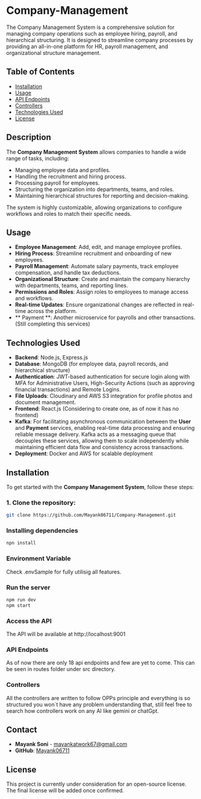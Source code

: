 # Company-Management
The Company Management System is a comprehensive solution for managing company operations such as employee hiring, payroll, and hierarchical structuring. It is designed to streamline company processes by providing an all-in-one platform for HR, payroll management, and organizational structure management.
## Table of Contents
- [Installation](#installation)
- [Usage](#usage)
- [API Endpoints](#api-endpoints)
- [Controllers](#controllers)
- [Technologies Used](#technologies-used)
- [License](#license)
## Description

The **Company Management System** allows companies to handle a wide range of tasks, including:

- Managing employee data and profiles.
- Handling the recruitment and hiring process.
- Processing payroll for employees.
- Structuring the organization into departments, teams, and roles.
- Maintaining hierarchical structures for reporting and decision-making.

The system is highly customizable, allowing organizations to configure workflows and roles to match their specific needs.
## Usage

- **Employee Management**: Add, edit, and manage employee profiles.
- **Hiring Process**: Streamline recruitment and onboarding of new employees.
- **Payroll Management**: Automate salary payments, track employee compensation, and handle tax deductions.
- **Organizational Structure**: Create and maintain the company hierarchy with departments, teams, and reporting lines.
- **Permissions and Roles**: Assign roles to employees to manage access and workflows.
- **Real-time Updates**: Ensure organizational changes are reflected in real-time across the platform.
- ** Payment **: Another microservice for payrolls and other transactions.(Still completing this services)
## Technologies Used

- **Backend**: Node.js, Express.js
- **Database**: MongoDB (for employee data, payroll records, and hierarchical structure)
- **Authentication**: JWT-based authentication for secure login along with MFA for Administrative Users, High-Security Actions (such as approving financial transactions) and Remote Logins.
- **File Uploads**: Cloudinary and AWS S3 integration for profile photos and document management.
- **Frontend**: React.js (Considering to create one, as of now it has no frontend)
- **Kafka**: For facilitating asynchronous communication between the **User** and **Payment** services, enabling real-time data processing and ensuring reliable message delivery. Kafka acts as a messaging queue that decouples these services, allowing them to scale independently while maintaining efficient data flow and consistency across transactions.
- **Deployment**: Docker and AWS for scalable deployment
## Installation

To get started with the **Company Management System**, follow these steps:

### 1. Clone the repository:
```bash
git clone https://github.com/Mayank06711/Company-Management.git
```
### Installing dependencies
```bash
npn install
```
### Environment Variable
Check .envSample for fully utilisig all features.
### Run the server
```bash
npm run dev
npm start
```
### Access the API
The API will be available at http://localhost:9001
### API Endpoints
As of now there are only 18 api endpoints and few are yet to come.
This can be seen in routes folder under src directory.
### Controllers
All the controllers are written to follow OPPs principle and everything is so structured you won`t have any problem understanding that, still feel free to search how controllers work on any AI like gemini or chatGpt. 
## Contact

- **Mayank Soni** - [mayankatwork67@gmail.com](mailto:mayankatwork67@gmail.com)
- **GitHub**: [Mayank06711](https://github.com/Mayank06711)

## License

This project is currently under consideration for an open-source license. The final license will be added once confirmed.




